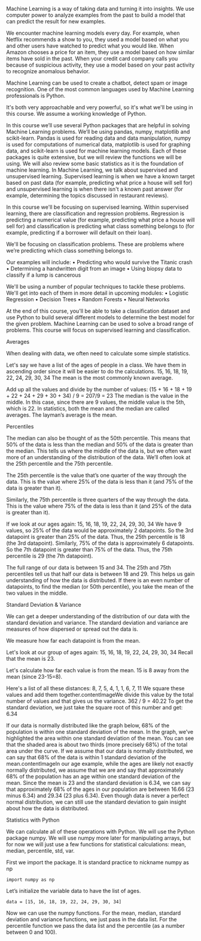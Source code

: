 Machine Learning is a way of taking data and turning it into insights. We use computer power to analyze examples from the past to build a model that can predict the result for new examples.

We encounter machine learning models every day. For example, when Netflix recommends a show to you, they used a model based on what you and other users have watched to predict what you would like. When Amazon chooses a price for an item, they use a model based on how similar items have sold in the past. When your credit card company calls you because of suspicious activity, they use a model based on your past activity to recognize anomalous behavior.

Machine Learning can be used to create a chatbot, detect spam or image recognition.
One of the most common languages used by Machine Learning professionals is Python.

It's both very approachable and very powerful, so it's what we'll be using in this course. We assume a working knowledge of Python.

In this course we’ll use several Python packages that are helpful in solving Machine Learning problems. We’ll be using pandas, numpy, matplotlib and scikit-learn. Pandas is used for reading data and data manipulation, numpy is used for computations of numerical data, matplotlib is used for graphing data, and scikit-learn is used for machine learning models. Each of these packages is quite extensive, but we will review the functions we will be using. We will also review some basic statistics as it is the foundation of machine learning.
In Machine Learning, we talk about supervised and unsupervised learning. Supervised learning is when we have a known target based on past data (for example, predicting what price a house will sell for) and unsupervised learning is when there isn't a known past answer (for example, determining the topics discussed in restaurant reviews).

In this course we'll be focusing on supervised learning. Within supervised learning, there are classification and regression problems. Regression is predicting a numerical value (for example, predicting what price a house will sell for) and classification is predicting what class something belongs to (for example, predicting if a borrower will default on their loan).

We'll be focusing on classification problems. These are problems where we’re predicting which class something belongs to.

Our examples will include:
• Predicting who would survive the Titanic crash
• Determining a handwritten digit from an image
• Using biopsy data to classify if a lump is cancerous

We'll be using a number of popular techniques to tackle these problems. We'll get into each of them in more detail in upcoming modules:
• Logistic Regression
• Decision Trees
• Random Forests
• Neural Networks

At the end of this course, you'll be able to take a classification dataset and use Python to build several different models to determine the best model for the given problem.
Machine Learning can be used to solve a broad range of problems. This course will focus on supervised learning and classification.

Averages


When dealing with data, we often need to calculate some simple statistics.

Let's say we have a list of the ages of people in a class.
We have them in ascending order since it will be easier to do the calculations.
15, 16, 18, 19, 22, 24, 29, 30, 34 
The mean is the most commonly known average.

Add up all the values and divide by the number of values:
(15 + 16 + 18 + 19 + 22 + 24 + 29 + 30 + 34) / 9 =  207/9 = 23
The median is the value in the middle. In this case, since there are 9 values, the middle value is the 5th, which is 22.
In statistics, both the mean and the median are called averages. The layman’s average is the mean.

Percentiles


The median can also be thought of as the 50th percentile. This means that 50% of the data is less than the median and 50% of the data is greater than the median. This tells us where the middle of the data is, but we often want more of an understanding of the distribution of the data. We’ll often look at the 25th percentile and the 75th percentile.

The 25th percentile is the value that’s one quarter of the way through the data. This is the value where 25% of the data is less than it (and 75% of the data is greater than it).

Similarly, the 75th percentile is three quarters of the way through the data. This is the value where 75% of the data is less than it (and 25% of the data is greater than it).

If we look at our ages again:
15, 16, 18, 19, 22, 24, 29, 30, 34 
We have 9 values, so 25% of the data would be approximately 2 datapoints. So the 3rd datapoint is greater than 25% of the data. Thus, the 25th percentile is 18 (the 3rd datapoint).
Similarly, 75% of the data is approximately 6 datapoints. So the 7th datapoint is greater than 75% of the data. Thus, the 75th percentile is 29 (the 7th datapoint).

The full range of our data is between 15 and 34. The 25th and 75th percentiles tell us that half our data is between 18 and 29. This helps us gain understanding of how the data is distributed.
If there is an even number of datapoints, to find the median (or 50th percentile), you take the mean of the two values in the middle.

Standard Deviation & Variance


We can get a deeper understanding of the distribution of our data with the standard deviation and variance. The standard deviation and variance are measures of how dispersed or spread out the data is.

We measure how far each datapoint is from the mean.

Let's look at our group of ages again:
15, 16, 18, 19, 22, 24, 29, 30, 34
Recall that the mean is 23.

Let's calculate how far each value is from the mean. 15 is 8 away from the mean (since 23-15=8).

Here's a list of all these distances:
8, 7, 5, 4, 1, 1, 6, 7, 11
We square these values and add them together.contentImageWe divide this value by the total number of values and that gives us the variance.
362 / 9 = 40.22 
To get the standard deviation, we just take the square root of this number and get: 6.34

If our data is normally distributed like the graph below, 68% of the population is within one standard deviation of the mean. In the graph, we’ve highlighted the area within one standard deviation of the mean. You can see that the shaded area is about two thirds (more precisely 68%) of the total area under the curve. If we assume that our data is normally distributed, we can say that 68% of the data is within 1 standard deviation of the mean.contentImageIn our age example, while the ages are likely not exactly normally distributed, we assume that we are and say that approximately 68% of the population has an age within one standard deviation of the mean. Since the mean is 23 and the standard deviation is 6.34, we can say that approximately 68% of the ages in our population are between 16.66 (23 minus 6.34) and 29.34 (23 plus 6.34).
Even though data is never a perfect normal distribution, we can still use the standard deviation to gain insight about how the data is distributed.

Statistics with Python


We can calculate all of these operations with Python. We will use the Python package numpy. We will use numpy more later for manipulating arrays, but for now we will just use a few functions for statistical calculations: mean, median, percentile, std, var.

First we import the package. It is standard practice to nickname numpy as np
```
import numpy as np
```
Let’s initialize the variable data to have the list of ages.
```
data = [15, 16, 18, 19, 22, 24, 29, 30, 34]
```
Now we can use the numpy functions. For the mean, median, standard deviation and variance functions, we just pass in the data list. For the percentile function we pass the data list and the percentile (as a number between 0 and 100).

